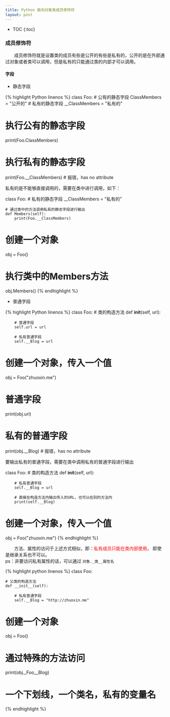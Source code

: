 ```yaml
---
title: Python 面向对象类成员修饰符
layout: post
---
```


* TOC
{:toc}


### 成员修饰符

　　成员修饰符就是设置类的成员有些是公开的有些是私有的，公开的是在外部通过对象或者类可以调用，但是私有的只能通过类的内部才可以调用。  

#### 字段

- 静态字段

{% highlight Python linenos %}
class Foo:
    # 公有的静态字段
    ClassMembers = "公开的"
    # 私有的静态字段
    __ClassMembers = "私有的"

# 执行公有的静态字段
print(Foo.ClassMembers)

# 执行私有的静态字段
print(Foo.__ClassMembers)   # 报错，has no attribute

私有的是不能够直接调用的，需要在类中进行调用，如下：

class Foo:
    # 私有的静态字段
    __ClassMembers = "私有的"

    # 通过类中的方法调用私有的静态字段进行输出
    def Members(self):
        print(Foo.__ClassMembers)

# 创建一个对象
obj = Foo()

# 执行类中的Members方法
obj.Members()
{% endhighlight %}

- 普通字段

{% highlight Python linenos %}
class Foo:
    # 类的构造方法
    def __init__(self, url):

        # 普通字段
        self.url = url

        # 私有普通字段
        self.__Blog = url

# 创建一个对象，传入一个值
obj = Foo("zhuoxin.me")

# 普通字段
print(obj.url)

# 私有的普通字段
print(obj.__Blog)   # 报错，has no attribute

要输出私有的普通字段，需要在类中调用私有的普通字段进行输出

class Foo:
    # 类的构造方法
    def __init__(self, url):

        # 私有普通字段
        self.__Blog = url

        # 直接在构造方法内输出传入的URL，也可以在别的方法内
        print(self.__Blog)

# 创建一个对象，传入一个值
obj = Foo("zhuoxin.me")
{% endhighlight %}

　　方法、属性的访问于上述方式相似，即：<span style="color:red">私有成员只能在类内部使用</span>，
即使是继承关系也不可以。  
ps：非要访问私有属性的话，可以通过 `对象._类__属性名`  

{% highlight python linenos %}
class Foo:

    # 父类的构造方法
    def __init__(self):

        # 私有普通字段
        self.__Blog = "http://zhuoxin.me"

# 创建一个对象
obj = Foo()

# 通过特殊的方法访问
print(obj._Foo__Blog)
# 一个下划线，一个类名，私有的变量名
{% endhighlight %}